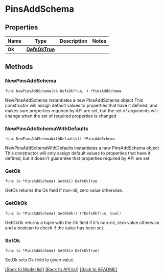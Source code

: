 # PinsAddSchema

## Properties

Name | Type | Description | Notes
------------ | ------------- | ------------- | -------------
**Ok** | [**DefsOkTrue**](DefsOkTrue.md) |  | 

## Methods

### NewPinsAddSchema

`func NewPinsAddSchema(ok DefsOkTrue, ) *PinsAddSchema`

NewPinsAddSchema instantiates a new PinsAddSchema object
This constructor will assign default values to properties that have it defined,
and makes sure properties required by API are set, but the set of arguments
will change when the set of required properties is changed

### NewPinsAddSchemaWithDefaults

`func NewPinsAddSchemaWithDefaults() *PinsAddSchema`

NewPinsAddSchemaWithDefaults instantiates a new PinsAddSchema object
This constructor will only assign default values to properties that have it defined,
but it doesn't guarantee that properties required by API are set

### GetOk

`func (o *PinsAddSchema) GetOk() DefsOkTrue`

GetOk returns the Ok field if non-nil, zero value otherwise.

### GetOkOk

`func (o *PinsAddSchema) GetOkOk() (*DefsOkTrue, bool)`

GetOkOk returns a tuple with the Ok field if it's non-nil, zero value otherwise
and a boolean to check if the value has been set.

### SetOk

`func (o *PinsAddSchema) SetOk(v DefsOkTrue)`

SetOk sets Ok field to given value.



[[Back to Model list]](../README.md#documentation-for-models) [[Back to API list]](../README.md#documentation-for-api-endpoints) [[Back to README]](../README.md)


